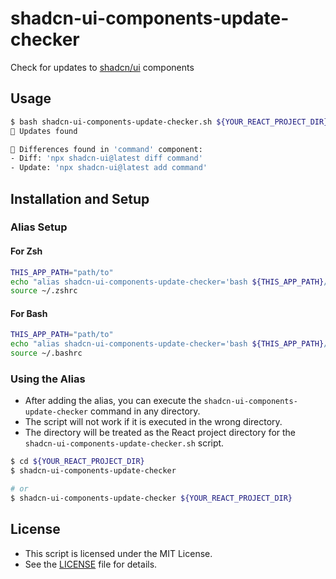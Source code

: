 # shadcn-ui-components-update-checker

Check for updates to [shadcn/ui](https://ui.shadcn.com) components

## Usage

```bash
$ bash shadcn-ui-components-update-checker.sh ${YOUR_REACT_PROJECT_DIR}
🔄 Updates found

🔌 Differences found in 'command' component:
- Diff: 'npx shadcn-ui@latest diff command'
- Update: 'npx shadcn-ui@latest add command'
```

## Installation and Setup

### Alias Setup

#### For Zsh

```bash
THIS_APP_PATH="path/to"
echo "alias shadcn-ui-components-update-checker='bash ${THIS_APP_PATH}/shadcn-ui-components-update-checker.sh \"\${1:-.}\"'" >> ~/.zshrc
source ~/.zshrc
```

#### For Bash

```bash
THIS_APP_PATH="path/to"
echo "alias shadcn-ui-components-update-checker='bash ${THIS_APP_PATH}/shadcn-ui-components-update-checker.sh \"\${1:-.}\"'" >> ~/.bashrc
source ~/.bashrc
```

### Using the Alias

- After adding the alias, you can execute the `shadcn-ui-components-update-checker` command in any directory.
- The script will not work if it is executed in the wrong directory.
- The directory will be treated as the React project directory for the `shadcn-ui-components-update-checker.sh` script.

```bash
$ cd ${YOUR_REACT_PROJECT_DIR}
$ shadcn-ui-components-update-checker

# or
$ shadcn-ui-components-update-checker ${YOUR_REACT_PROJECT_DIR}
```

## License

- This script is licensed under the MIT License.
- See the [LICENSE](LICENSE) file for details.
